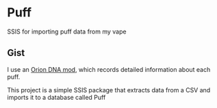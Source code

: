 # Puff
SSIS for importing puff data from my vape

## Gist
I use an [Orion DNA mod](https://lostvape.com/product-item/orion-dna-go-pod-kit/), which records detailed information about each puff. 

This project is a simple SSIS package that extracts data from a CSV and imports it to a database called Puff
